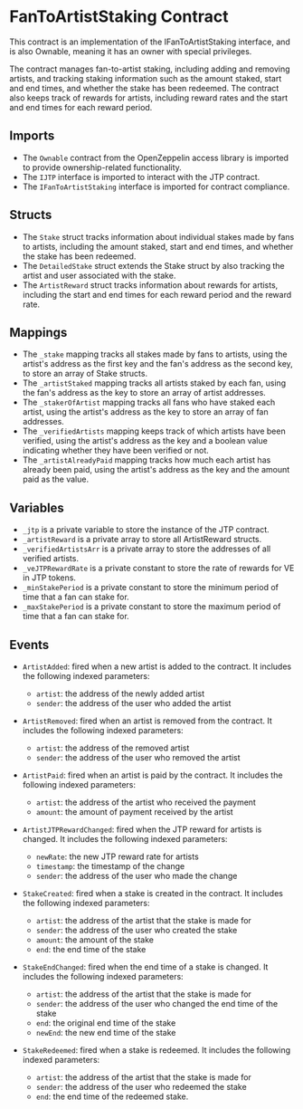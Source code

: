 # FanToArtistStaking Contract
This contract is an implementation of the IFanToArtistStaking interface, and is also Ownable, meaning it has an owner with special privileges.

The contract manages fan-to-artist staking, including adding and removing artists, and tracking staking information such as the amount staked, start and end times, and whether the stake has been redeemed. The contract also keeps track of rewards for artists, including reward rates and the start and end times for each reward period.

## Imports
- The `Ownable` contract from the OpenZeppelin access library is imported to provide ownership-related functionality.
- The `IJTP` interface is imported to interact with the JTP contract.
- The `IFanToArtistStaking` interface is imported for contract compliance.
## Structs
- The `Stake` struct tracks information about individual stakes made by fans to artists, including the amount staked, start and end times, and whether the stake has been redeemed.
- The `DetailedStake` struct extends the Stake struct by also tracking the artist and user associated with the stake.
- The `ArtistReward` struct tracks information about rewards for artists, including the start and end times for each reward period and the reward rate.
## Mappings
- The `_stake` mapping tracks all stakes made by fans to artists, using the artist's address as the first key and the fan's address as the second key, to store an array of Stake structs.
- The `_artistStaked` mapping tracks all artists staked by each fan, using the fan's address as the key to store an array of artist addresses.
- The `_stakerOfArtist` mapping tracks all fans who have staked each artist, using the artist's address as the key to store an array of fan addresses.
- The `_verifiedArtists` mapping keeps track of which artists have been verified, using the artist's address as the key and a boolean value indicating whether they have been verified or not.
- The `_artistAlreadyPaid` mapping tracks how much each artist has already been paid, using the artist's address as the key and the amount paid as the value.
## Variables
- `_jtp` is a private variable to store the instance of the JTP contract.
- `_artistReward` is a private array to store all ArtistReward structs.
- `_verifiedArtistsArr` is a private array to store the addresses of all verified artists.
- `_veJTPRewardRate` is a private constant to store the rate of rewards for VE in JTP tokens.
- `_minStakePeriod` is a private constant to store the minimum period of time that a fan can stake for.
- `_maxStakePeriod` is a private constant to store the maximum period of time that a fan can stake for.

## Events
- `ArtistAdded`: fired when a new artist is added to the contract. It includes the following indexed parameters:
    - `artist`: the address of the newly added artist
    - `sender`: the address of the user who added the artist
  
- `ArtistRemoved`: fired when an artist is removed from the contract. It includes the following indexed parameters:
   - `artist`: the address of the removed artist
   - `sender`: the address of the user who removed the artist

- `ArtistPaid`: fired when an artist is paid by the contract. It includes the following indexed parameters:
  - `artist`: the address of the artist who received the payment
  - `amount`: the amount of payment received by the artist

- `ArtistJTPRewardChanged`: fired when the JTP reward for artists is changed. It includes the following indexed parameters:
  - `newRate`: the new JTP reward rate for artists
  - `timestamp`: the timestamp of the change
  - `sender`: the address of the user who made the change

- `StakeCreated`: fired when a stake is created in the contract. It includes the following indexed parameters:
  - `artist`: the address of the artist that the stake is made for
  - `sender`: the address of the user who created the stake
  - `amount`: the amount of the stake
  - `end`: the end time of the stake

- `StakeEndChanged`: fired when the end time of a stake is changed. It includes the following indexed parameters:
  - `artist`: the address of the artist that the stake is made for
  - `sender`: the address of the user who changed the end time of the stake
  - `end`: the original end time of the stake
  - `newEnd`: the new end time of the stake

- `StakeRedeemed`: fired when a stake is redeemed. It includes the following indexed parameters:
  - `artist`: the address of the artist that the stake is made for
  - `sender`: the address of the user who redeemed the stake
  - `end`: the end time of the redeemed stake.